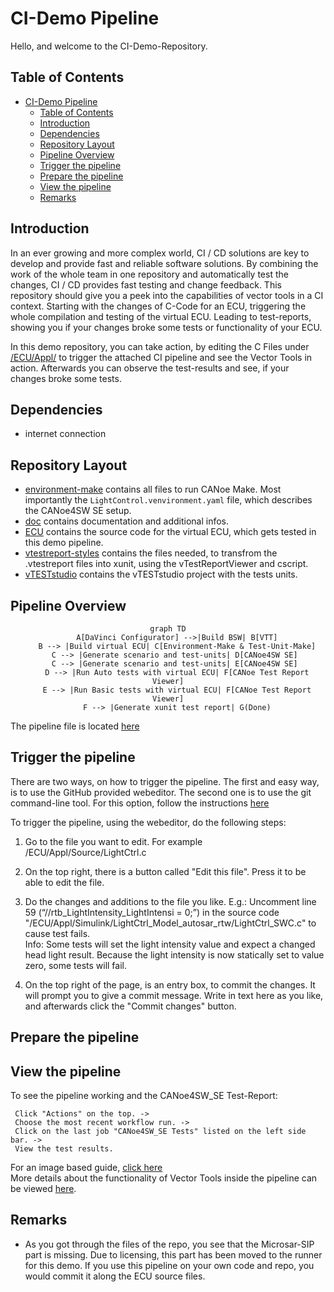 # CI-Demo Pipeline

Hello, and welcome to the CI-Demo-Repository.

## Table of Contents

- [CI-Demo Pipeline](#ci-demo-pipeline)
  - [Table of Contents](#table-of-contents)
  - [Introduction](#introduction)
  - [Dependencies](#dependencies)
  - [Repository Layout](#repository-layout)
  - [Pipeline Overview](#pipeline-overview)
  - [Trigger the pipeline](#trigger-the-pipeline)
  - [Prepare the pipeline](#prepare-the-pipeline)
  - [View the pipeline](#view-the-pipeline)
  - [Remarks](#remarks)

## Introduction

In an ever growing and more complex world, CI / CD solutions are key to develop and provide fast and reliable software solutions. By combining the work of the whole team in one repository and automatically test the changes, CI / CD provides fast testing and change feedback.
This repository should give you a peek into the capabilities of vector tools in a CI context. Starting with the changes of C-Code for an ECU, triggering the whole compilation and testing of the virtual ECU. Leading to test-reports, showing you if your changes broke some tests or functionality of your ECU.

In this demo repository, you can take action, by editing the C Files under [/ECU/Appl/](/ECU/Appl/) to trigger the attached CI pipeline and see the Vector Tools in action.
Afterwards you can observe the test-results and see, if your changes broke some tests.
## Dependencies

- internet connection

## Repository Layout

- [environment-make](/environment-make/) contains all files to run CANoe Make. Most importantly the `LightControl.venvironment.yaml` file, which describes the CANoe4SW SE setup.
- [doc](/doc/) contains documentation and additional infos.
- [ECU](/ECU/) contains the source code for the virtual ECU, which gets tested in this demo pipeline.
- [vtestreport-styles](/vtestreport-styles) contains the files needed, to transfrom the .vtestreport files into xunit, using the vTestReportViewer and cscript.
- [vTESTstudio](/vTESTstudio) contains the vTESTstudio project with the tests units.

## Pipeline Overview

<div class="table" align="center">

```mermaid
graph TD
    A[DaVinci Configurator] -->|Build BSW| B[VTT]
    B --> |Build virtual ECU| C[Environment-Make & Test-Unit-Make]
    C --> |Generate scenario and test-units| D[CANoe4SW SE] 
    C --> |Generate scenario and test-units| E[CANoe4SW SE] 
    D --> |Run Auto tests with virtual ECU| F[CANoe Test Report Viewer]
    E --> |Run Basic tests with virtual ECU| F[CANoe Test Report Viewer]
    F --> |Generate xunit test report| G(Done)
```

</div>

The pipeline file is located [here](/.github/workflows/main.yaml)

## Trigger the pipeline

There are two ways, on how to trigger the pipeline. The first and easy way, is to use the GitHub provided webeditor.
The second one is to use the git command-line tool. For this option, follow the instructions [here](/doc/trigger-with-git.md)

To trigger the pipeline, using the webeditor, do the following steps:

1. Go to the file you want to edit. For example /ECU/Appl/Source/LightCtrl.c

2. On the top right, there is a button called "Edit this file". Press it to be able to edit the file.

3. Do the changes and additions to the file you like.
    E.g.:
    Uncomment line 59 (“//rtb_LightIntensity_LightIntensi = 0;”) in the source code "/ECU/Appl/Simulink/LightCtrl_Model_autosar_rtw/LightCtrl_SWC.c" to cause test fails.  
    Info: Some tests will set the light intensity value and expect a changed head light result. Because the light intensity is now statically set to value zero, some tests will fail.

4. On the top right of the page, is an entry box, to commit the changes. It will prompt you to give a commit message. Write in text here as you like, and afterwards click the "Commit changes" button.

## Prepare the pipeline

## View the pipeline

To see the pipeline working and the CANoe4SW_SE Test-Report:

```text
 Click "Actions" on the top. -> 
 Choose the most recent workflow run. ->
 Click on the last job "CANoe4SW_SE Tests" listed on the left side bar. ->
 View the test results.

```

For an image based guide, [click here](/doc/view-pipeline-and-tests.md)</br>
More details about the functionality of Vector Tools inside the pipeline can be viewed [here](/doc/pipeline.md).

## Remarks

- As you got through the files of the repo, you see that the Microsar-SIP part is missing. Due to licensing, this part has been moved to the runner for this demo.
If you use this pipeline on your own code and repo, you would commit it along the ECU source files.
